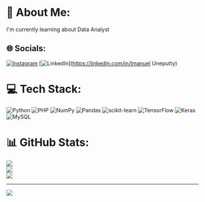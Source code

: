 # 💫 About Me:
I'm currently learning about Data Analyst


## 🌐 Socials:
[![Instagram](https://img.shields.io/badge/Instagram-%23E4405F.svg?logo=Instagram&logoColor=white)](https://instagram.com/imnuellll) [![LinkedIn](https://img.shields.io/badge/LinkedIn-%230077B5.svg?logo=linkedin&logoColor=white)](https://linkedin.com/in/Imanuel Uneputty) 

# 💻 Tech Stack:
![Python](https://img.shields.io/badge/python-3670A0?style=flat&logo=python&logoColor=ffdd54) ![PHP](https://img.shields.io/badge/php-%23777BB4.svg?style=flat&logo=php&logoColor=white) ![NumPy](https://img.shields.io/badge/numpy-%23013243.svg?style=flat&logo=numpy&logoColor=white) ![Pandas](https://img.shields.io/badge/pandas-%23150458.svg?style=flat&logo=pandas&logoColor=white) ![scikit-learn](https://img.shields.io/badge/scikit--learn-%23F7931E.svg?style=flat&logo=scikit-learn&logoColor=white) ![TensorFlow](https://img.shields.io/badge/TensorFlow-%23FF6F00.svg?style=flat&logo=TensorFlow&logoColor=white) ![Keras](https://img.shields.io/badge/Keras-%23D00000.svg?style=flat&logo=Keras&logoColor=white) ![MySQL](https://img.shields.io/badge/mysql-4479A1.svg?style=flat&logo=mysql&logoColor=white)
# 📊 GitHub Stats:
![](https://github-readme-stats.vercel.app/api?username=iMnuelll&theme=dark&hide_border=false&include_all_commits=true&count_private=true)<br/>
![](https://github-readme-streak-stats.herokuapp.com/?user=iMnuelll&theme=dark&hide_border=false)<br/>
![](https://github-readme-stats.vercel.app/api/top-langs/?username=iMnuelll&theme=dark&hide_border=false&include_all_commits=true&count_private=true&layout=compact)

---
[![](https://visitcount.itsvg.in/api?id=iMnuelll&icon=2&color=0)](https://visitcount.itsvg.in)

<!-- Proudly created with GPRM ( https://gprm.itsvg.in ) -->